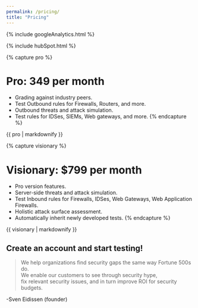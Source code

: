 ```yaml
---
permalink: /pricing/
title: "Pricing"
---
```

<!-- Google analytics -->
{% include googleAnalytics.html %}
<!-- Hub Spot analytics -->
{% include hubSpot.html %}

{% capture pro %}
# Pro: 349 per month
* Grading against industry peers.
* Test Outbound rules for Firewalls, Routers, and more.
* Outbound threats and attack simulation.
* Test rules for IDSes, SIEMs, Web gateways, and more.
{% endcapture %}
<div class="notice--info">{{ pro | markdownify }}</div>

{% capture visionary %}
# Visionary:  $799 per month
* Pro version features.
* Server-side threats and attack simulation.
* Test Inbound rules for Firewalls, IDSes, Web Gateways, Web Application Firewalls.
* Holistic attack surface assessment.
* Automatically inherit newly developed tests.
{% endcapture %}
<div class="notice--info">{{ visionary | markdownify }}</div>

## Create an account and start testing!
<script charset="utf-8" type="text/javascript" src="//js.hsforms.net/forms/shell.js"></script>
<script>
  hbspt.forms.create({
	portalId: "8898112",
	formId: "2b1cfdb3-6618-4dd8-86e4-4786274c0d38"
});
</script>

>We help organizations find security gaps the same way Fortune 500s do.  
>We enable our customers to see through security hype,  
>fix relevant security issues, 
>and in turn improve ROI for security budgets. 

-Sven Eidissen (founder)